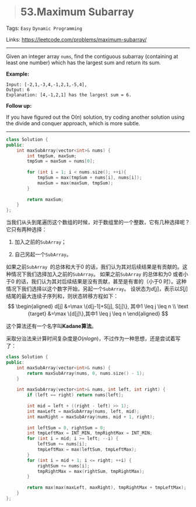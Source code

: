 > # 53.Maximum Subarray

Tags: `Easy` `Dynamic Programming`

Links: <https://leetcode.com/problems/maximum-subarray/>

---

Given an integer array `nums`, find the contiguous subarray (containing at least one number) which has the largest sum and return its sum.

**Example:**

```
Input: [-2,1,-3,4,-1,2,1,-5,4],
Output: 6
Explanation: [4,-1,2,1] has the largest sum = 6.
```

**Follow up:**

If you have figured out the O(*n*) solution, try coding another solution using the divide and conquer approach, which is more subtle.

---

```c++
class Solution {
public:
    int maxSubArray(vector<int>& nums) {
        int tmpSum, maxSum;
        tmpSum = maxSum = nums[0];
        
        for (int i = 1; i < nums.size(); ++i){
            tmpSum = max(tmpSum + nums[i], nums[i]);
            maxSum = max(maxSum, tmpSum);
        }
        
        return maxSum;
    }
};
```

当我们从头到尾遍历这个数组的时候，对于数组里的一个整数，它有几种选择呢？它只有两种选择：

1. 加入之前的`SubArray`；

2. 自己另起一个`SubArray`。

如果之前`SubArray `的总体和大于0 的话，我们认为其对后续结果是有贡献的。这种情况下我们选择加入之前的`SubArray`。
如果之前`SubArray` 的总体和为0 或者小于0 的话，我们认为其对后续结果是没有贡献，甚至是有害的（小于0 时）。这种情况下我们选择以这个数字开始，另起一个`SubArray`。
设状态为$d[j]$，表示以$S[j]$ 结尾的最大连续子序列和，则状态转移方程如下：
$$
\begin{aligned} 
d[j] &=\max \{d[j-1]+S[j], S[j]\}, 其中1 \leq j \leq n \\
\text {target} &=\max \{d[j]\},其中1 \leq j \leq n
\end{aligned}
$$

这个算法还有一个名字叫**Kadane算法**。

采取分治法来计算时间复杂度是$O(nlogn)$，不过作为一种思想，还是尝试着写了：

```c++
class Solution {
public:
    int maxSubArray(vector<int>& nums) {
        return maxSubArray(nums, 0, nums.size() - 1);
    }
    
    int maxSubArray(vector<int>& nums, int left, int right) {
        if (left == right) return nums[left];
        
        int mid = left + ((right - left) >> 1);
        int maxLeft = maxSubArray(nums, left, mid);
        int maxRight = maxSubArray(nums, mid + 1, right);
        
        int leftSum = 0, rightSum = 0;
        int tmpLeftMax = INT_MIN, tmpRightMax = INT_MIN;
        for (int i = mid; i >= left; --i) {
            leftSum += nums[i];
            tmpLeftMax = max(leftSum, tmpLeftMax);
        }
        for (int i = mid + 1; i <= right; ++i) {
            rightSum += nums[i];
            tmpRightMax = max(rightSum, tmpRightMax);
        }
        
        return max(max(maxLeft, maxRight), tmpRightMax + tmpLeftMax);
    }
};
```

